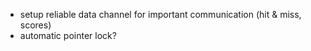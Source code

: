 * setup reliable data channel for important communication (hit & miss, scores)
* automatic pointer lock?
